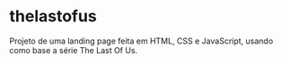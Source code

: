 # thelastofus
Projeto de uma landing page feita em HTML, CSS e JavaScript, usando como base a série The Last Of Us.

